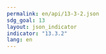 ```yaml
---
permalink: en/api/13-3-2.json
sdg_goal: 13
layout: json_indicator
indicator: "13.3.2"
lang: en
---
```

